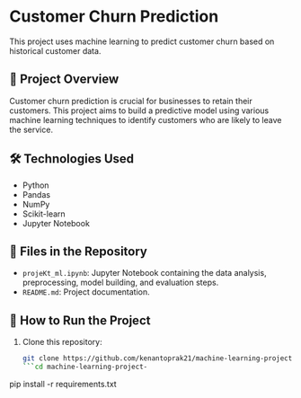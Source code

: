 # Customer Churn Prediction

This project uses machine learning to predict customer churn based on historical customer data.

## 🧠 Project Overview
Customer churn prediction is crucial for businesses to retain their customers. This project aims to build a predictive model using various machine learning techniques to identify customers who are likely to leave the service.

## 🛠️ Technologies Used
- Python
- Pandas
- NumPy
- Scikit-learn
- Jupyter Notebook

## 📁 Files in the Repository
- `projeKt_ml.ipynb`: Jupyter Notebook containing the data analysis, preprocessing, model building, and evaluation steps.
- `README.md`: Project documentation.

## 🚀 How to Run the Project
1. Clone this repository:
   ```bash
   git clone https://github.com/kenantoprak21/machine-learning-project-.git
   ```cd machine-learning-project-
pip install -r requirements.txt
